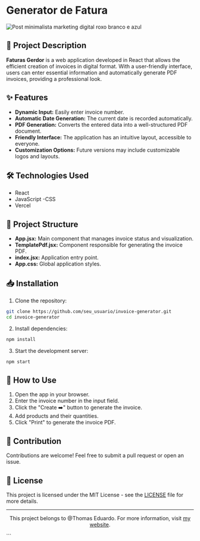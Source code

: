 #  Generator de Fatura

![Post minimalista marketing digital roxo branco e azul](https://github.com/user-attachments/assets/fabc1447-90fe-4fc5-8956-c60dc9c83906)

## 📜 Project Description

**Faturas Gerdor** is a web application developed in React that allows the efficient creation of invoices in digital format. With a user-friendly interface, users can enter essential information and automatically generate PDF invoices, providing a professional look.

## ✨ Features

- **Dynamic Input:** Easily enter invoice number.
- **Automatic Date Generation:** The current date is recorded automatically.
- **PDF Generation:** Converts the entered data into a well-structured PDF document.
- **Friendly Interface:** The application has an intuitive layout, accessible to everyone.
- **Customization Options:** Future versions may include customizable logos and layouts.

## 🛠 Technologies Used

- React
- JavaScript
-CSS
- Vercel

## 📂 Project Structure

- **App.jsx:** Main component that manages invoice status and visualization.
- **TemplatePdf.jsx:** Component responsible for generating the invoice PDF.
- **index.jsx:** Application entry point.
- **App.css:** Global application styles.

## 📥 Installation

1. Clone the repository:
 ```bash
 git clone https://github.com/seu_usuario/invoice-generator.git
 cd invoice-generator
 ```

2. Install dependencies:
 ```bash
 npm install
 ```

3. Start the development server:
 ```bash
 npm start
 ```

## 🚀 How to Use

1. Open the app in your browser.
2. Enter the invoice number in the input field.
3. Click the "Create ➡️" button to generate the invoice.
4. Add products and their quantities.
5. Click "Print" to generate the invoice PDF.

## 🤝 Contribution

Contributions are welcome! Feel free to submit a pull request or open an issue.

## 📄 License

This project is licensed under the MIT License - see the [LICENSE](LICENSE) file for more details.

---

<p align="center">
 This project belongs to @Thomas Eduardo. For more information, visit <a href="http://www.thomasnascimento.online">my website</a>.
</p>
```
